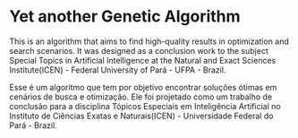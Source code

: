 Yet another Genetic Algorithm
===

This is an algorithm that aims to find high-quality results in optimization and search scenarios.
It was designed as a conclusion work to the subject Special Topics in Artificial Intelligence at
the Natural and Exact Sciences Institute(ICEN) - Federal University of Pará - UFPA - Brazil.

Esse é um algoritmo que tem por objetivo encontrar soluções ótimas em cenários de busca e otimização.
Ele foi projetado como um trabalho de conclusão para a disciplina Tópicos Especiais em Inteligência Artificial
no Instituto de Ciências Exatas e Naturais(ICEN) - Universidade Federal do Pará - Brazil.

